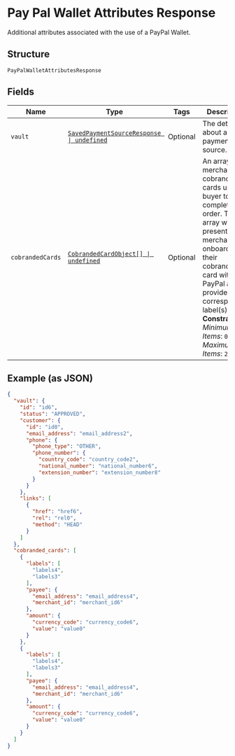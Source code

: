 
# Pay Pal Wallet Attributes Response

Additional attributes associated with the use of a PayPal Wallet.

## Structure

`PayPalWalletAttributesResponse`

## Fields

| Name | Type | Tags | Description |
|  --- | --- | --- | --- |
| `vault` | [`SavedPaymentSourceResponse \| undefined`](../../doc/models/saved-payment-source-response.md) | Optional | The details about a saved payment source. |
| `cobrandedCards` | [`CobrandedCardObject[] \| undefined`](../../doc/models/cobranded-card-object.md) | Optional | An array of merchant cobranded cards used by buyer to complete an order. This array will be present if a merchant has onboarded their cobranded card with PayPal and provided corresponding label(s).<br>**Constraints**: *Minimum Items*: `0`, *Maximum Items*: `25` |

## Example (as JSON)

```json
{
  "vault": {
    "id": "id6",
    "status": "APPROVED",
    "customer": {
      "id": "id0",
      "email_address": "email_address2",
      "phone": {
        "phone_type": "OTHER",
        "phone_number": {
          "country_code": "country_code2",
          "national_number": "national_number6",
          "extension_number": "extension_number8"
        }
      }
    },
    "links": [
      {
        "href": "href6",
        "rel": "rel0",
        "method": "HEAD"
      }
    ]
  },
  "cobranded_cards": [
    {
      "labels": [
        "labels4",
        "labels3"
      ],
      "payee": {
        "email_address": "email_address4",
        "merchant_id": "merchant_id6"
      },
      "amount": {
        "currency_code": "currency_code6",
        "value": "value0"
      }
    },
    {
      "labels": [
        "labels4",
        "labels3"
      ],
      "payee": {
        "email_address": "email_address4",
        "merchant_id": "merchant_id6"
      },
      "amount": {
        "currency_code": "currency_code6",
        "value": "value0"
      }
    }
  ]
}
```

